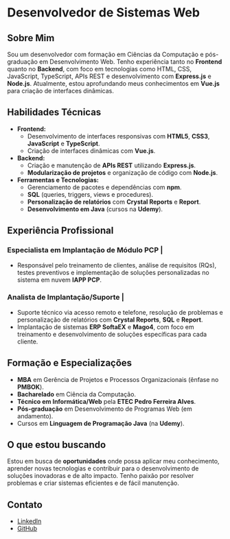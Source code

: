 # Desenvolvedor de Sistemas Web

## Sobre Mim

Sou um desenvolvedor com formação em Ciências da Computação e pós-graduação em Desenvolvimento Web. Tenho experiência tanto no **Frontend** quanto no **Backend**, com foco em tecnologias como HTML, CSS, JavaScript, TypeScript, APIs REST e desenvolvimento com **Express.js** e **Node.js**. Atualmente, estou aprofundando meus conhecimentos em **Vue.js** para criação de interfaces dinâmicas.

## Habilidades Técnicas

- **Frontend:**
  - Desenvolvimento de interfaces responsivas com **HTML5**, **CSS3**, **JavaScript** e **TypeScript**.
  - Criação de interfaces dinâmicas com **Vue.js**.
- **Backend:**
  - Criação e manutenção de **APIs REST** utilizando **Express.js**.
  - **Modularização de projetos** e organização de código com **Node.js**.
- **Ferramentas e Tecnologias:**
  - Gerenciamento de pacotes e dependências com **npm**.
  - **SQL** (queries, triggers, views e procedures).
  - **Personalização de relatórios** com **Crystal Reports** e **Report**.
  - **Desenvolvimento em Java** (cursos na **Udemy**).
  
## Experiência Profissional

### Especialista em Implantação de Módulo PCP | 
- Responsável pelo treinamento de clientes, análise de requisitos (RQs), testes preventivos e implementação de soluções personalizadas no sistema em nuvem **IAPP PCP**.

### Analista de Implantação/Suporte | 
- Suporte técnico via acesso remoto e telefone, resolução de problemas e personalização de relatórios com **Crystal Reports**, **SQL** e **Report**.
- Implantação de sistemas **ERP SoftaEX** e **Mago4**, com foco em treinamento e desenvolvimento de soluções específicas para cada cliente.

## Formação e Especializações

- **MBA** em Gerência de Projetos e Processos Organizacionais (ênfase no **PMBOK**).
- **Bacharelado** em Ciência da Computação.
- **Técnico em Informática/Web** pela **ETEC Pedro Ferreira Alves**.
- **Pós-graduação** em Desenvolvimento de Programas Web (em andamento).
- Cursos em **Linguagem de Programação Java** (na **Udemy**).

## O que estou buscando

Estou em busca de **oportunidades** onde possa aplicar meu conhecimento, aprender novas tecnologias e contribuir para o desenvolvimento de soluções inovadoras e de alto impacto. Tenho paixão por resolver problemas e criar sistemas eficientes e de fácil manutenção.

## Contato

- [LinkedIn](www.linkedin.com/in/julio-cesar-de-campos-b0272132)
- [GitHub]([https://github.com/seu-github](https://github.com/JulioCamposF))
